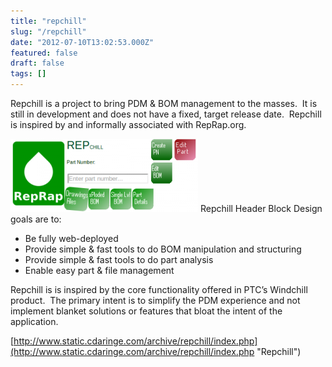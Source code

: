 ```yaml
---
title: "repchill"
slug: "/repchill"
date: "2012-07-10T13:02:53.000Z"
featured: false
draft: false
tags: []
---
```



Repchill is a project to bring PDM & BOM management to the masses.  It is still in development and does not have a fixed, target release date.  Repchill is inspired by and informally associated with RepRap.org.

[![Repchill Header Block](./images/reppy-300x117.png)](http://www.static.cdaringe.com/archive/repchill/index.php) Repchill Header Block Design goals are to:

- <span style="line-height: 16px;">Be fully web-deployed</span>
- Provide simple & fast tools to do BOM manipulation and structuring
- Provide simple & fast tools to do part analysis
- Enable easy part & file management

Repchill is is inspired by the core functionality offered in PTC’s Windchill product.  The primary intent is to simplify the PDM experience and not implement blanket solutions or features that bloat the intent of the application.

[http://www.static.cdaringe.com/archive/repchill/index.php](http://www.static.cdaringe.com/archive/repchill/index.php "Repchill")




